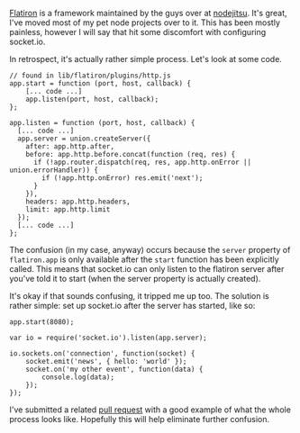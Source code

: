 [Flatiron](http://flatironjs.org/) is a framework maintained by the guys over at
[nodejitsu](http://nodejitsu.com/). It's great, I've moved most of my pet node
projects over to it. This has been mostly painless, however I will say
that hit some discomfort with configuring socket.io.

In retrospect, it's actually rather simple process. Let's look at some code.

    // found in lib/flatiron/plugins/http.js
    app.start = function (port, host, callback) {
        [... code ...]
        app.listen(port, host, callback);
    };

    app.listen = function (port, host, callback) {
      [... code ...]
      app.server = union.createServer({
        after: app.http.after,
        before: app.http.before.concat(function (req, res) {
          if (!app.router.dispatch(req, res, app.http.onError || union.errorHandler)) {
            if (!app.http.onError) res.emit('next');
          }
        }),
        headers: app.http.headers,
        limit: app.http.limit
      });
      [... code ...]
    };

The confusion (in my case, anyway) occurs because the `server` property
of `flatiron.app` is only available after the `start` function has
been explicitly called. This means that socket.io can only listen to
the flatiron server after you've told it to start (when the server
property is actually created).

It's okay if that sounds confusing, it tripped me up too. The solution
is rather simple: set up socket.io after the server has started, like
so:

    app.start(8080);

    var io = require('socket.io').listen(app.server);

    io.sockets.on('connection', function(socket) {
        socket.emit('news', { hello: 'world' });
        socket.on('my other event', function(data) {
            console.log(data);
        });
    });

I've submitted a related
[pull request](https://github.com/flatiron/flatiron/pull/22) with a
good example of what the whole process looks like. Hopefully this will help eliminate further confusion.
